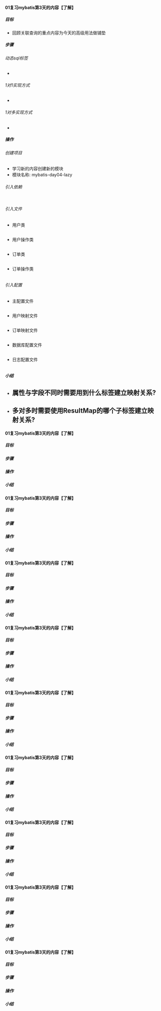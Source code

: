 #### 01复习mybatis第3天的内容【了解】

##### 目标

- 回顾关联查询的重点内容为今天的高级用法做铺垫

##### 步骤

###### 动态sql标签

- 

###### 1对1实现方式

- 

###### 1对多实现方式

- 



##### 操作

###### 创建项目

- 学习新的内容创建新的模块
- 模块名称: mybatis-day04-lazy



###### 引入依赖

```xml

```

###### 引入文件

- 用户类

```java

```

- 用户操作类

```java

```

- 订单类

```java

```

- 订单操作类

```java

```



###### 引入配置

- 主配置文件

```xml

```

- 用户映射文件

```xml

```

- 订单映射文件

```xml

```

- 数据库配置文件

```properties

```

- 日志配置文件

```pro

```



##### 小结

- 属性与字段不同时需要用到什么标签建立映射关系?
  - 
- 多对多时需要使用ResultMap的哪个子标签建立映射关系?
  - 



#### 01复习mybatis第3天的内容【了解】

##### 目标



##### 步骤



##### 操作



##### 小结

#### 01复习mybatis第3天的内容【了解】

##### 目标



##### 步骤



##### 操作



##### 小结

#### 01复习mybatis第3天的内容【了解】

##### 目标



##### 步骤



##### 操作



##### 小结

#### 01复习mybatis第3天的内容【了解】

##### 目标



##### 步骤



##### 操作



##### 小结

#### 01复习mybatis第3天的内容【了解】

##### 目标



##### 步骤



##### 操作



##### 小结

#### 01复习mybatis第3天的内容【了解】

##### 目标



##### 步骤



##### 操作



##### 小结

#### 01复习mybatis第3天的内容【了解】

##### 目标



##### 步骤



##### 操作



##### 小结

#### 01复习mybatis第3天的内容【了解】

##### 目标



##### 步骤



##### 操作



##### 小结

#### 01复习mybatis第3天的内容【了解】

##### 目标



##### 步骤



##### 操作



##### 小结


